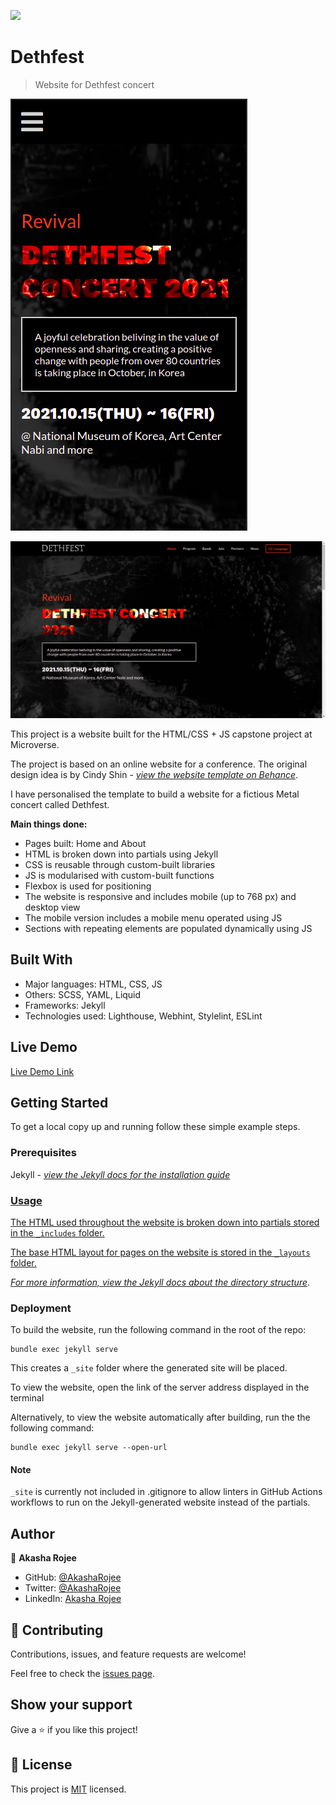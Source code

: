 ![](https://img.shields.io/badge/Microverse-blueviolet)

# Dethfest

> Website for Dethfest concert

![screenshot](images/dethfest-mobile.png)

![screenshot](images/dethfest-desktop.png)

This project is a website built for the HTML/CSS + JS capstone project at Microverse.

The project is based on an online website for a conference. The original design idea is by Cindy Shin - _<a href="https://www.behance.net/adagio07" target="_blank">view the website template on Behance</a>_.

I have personalised the template to build a website for a fictious Metal concert called Dethfest.

**Main things done:**

- Pages built: Home and About
- HTML is broken down into partials using Jekyll
- CSS is reusable through custom-built libraries
- JS is modularised with custom-built functions
- Flexbox is used for positioning
- The website is responsive and includes mobile (up to 768 px) and desktop view
- The mobile version includes a mobile menu operated using JS
- Sections with repeating elements are populated dynamically using JS

## Built With

- Major languages: HTML, CSS, JS
- Others: SCSS, YAML, Liquid
- Frameworks: Jekyll
- Technologies used: Lighthouse, Webhint, Stylelint, ESLint

## Live Demo

[Live Demo Link](https://AkashaRojee.github.io/dethfest)

## Getting Started

To get a local copy up and running follow these simple example steps.

### Prerequisites

Jekyll - _<a href="https://jekyllrb.com/docs/installation" target="_blank">view the Jekyll docs for the installation guide_

### Usage

The HTML used throughout the website is broken down into partials stored in the `_includes` folder.

The base HTML layout for pages on the website is stored in the `_layouts` folder.

_For more information, <a href="https://jekyllrb.com/docs/structure" target="_blank">view the Jekyll docs about the directory structure</a>_.

### Deployment

To build the website, run the following command in the root of the repo:

```
bundle exec jekyll serve
```

This creates a `_site` folder where the generated site will be placed.

To view the website, open the link of the server address displayed in the terminal

Alternatively, to view the website automatically after building, run the the following command:

```
bundle exec jekyll serve --open-url
```

#### Note

`_site` is currently not included in .gitignore to allow linters in GitHub Actions workflows to run on the Jekyll-generated website instead of the partials.

## Author

👤 **Akasha Rojee**

- GitHub: [@AkashaRojee](https://github.com/AkashaRojee)
- Twitter: [@AkashaRojee](https://twitter.com/AkashaRojee)
- LinkedIn: [Akasha Rojee](https://linkedin.com/in/AkashaRojee)

## 🤝 Contributing

Contributions, issues, and feature requests are welcome!

Feel free to check the [issues page](../../issues/).

## Show your support

Give a ⭐️ if you like this project!

## 📝 License

This project is [MIT](./MIT.md) licensed.